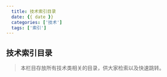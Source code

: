 ```yaml
---
  title: 技术索引目录
  date: {{ date }}
  categories: ['技术']
  tags: ['索引']
---
```


## 技术索引目录

> 本栏目存放所有技术类相关的目录，供大家检索以及快速跳转。